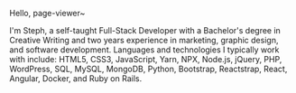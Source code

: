 Hello, page-viewer~

I'm Steph, a self-taught Full-Stack Developer with a Bachelor's degree in Creative Writing and two years experience in marketing, graphic design, and software development. Languages and technologies I typically work with include: HTML5, CSS3, JavaScript, Yarn, NPX, Node.js, jQuery, PHP, WordPress, SQL, MySQL, MongoDB, Python, Bootstrap, Reactstrap, React, Angular, Docker, and Ruby on Rails.
